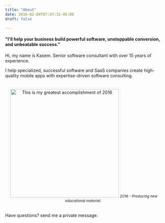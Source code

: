 ```yaml
---
title: "About"
date: 2016-02-04T07:47:31-05:00
draft: false

---
```


#### "I'll help your business build powerful software, unstoppable conversion, and unbeatable success."

Hi, my name is Kasem. Senior software consultant with over 15 years of experience.
 
I help specialized, successful software and SaaS companies create high-quality mobile apps with expertise-driven software consulting.

<p><center><br />
<a href="https://pp.userapi.com/c630425/v630425276/24149/MuguU1qDK9Q.jpg" target="_blank"><img src="https://pp.userapi.com/c630425/v630425276/24149/MuguU1qDK9Q.jpg" alt="This is my greatest accomplishment of 2016" width="350" style="border: solid 4px #ffffff; box-shadow: 0px 0px 3px 0px rgba(0,0,0,.15);" /></a><em><small>2016 - Producing new educational material.</small></em><br /><br />
</center></p>


Have questions? send me a private message.

